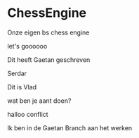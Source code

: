 # ChessEngine

Onze eigen bs chess engine

let's goooooo

Dit heeft Gaetan geschreven

Serdar

Dit is Vlad

wat ben je aant doen? 

halloo conflict

Ik ben in de Gaetan Branch aan het werken
